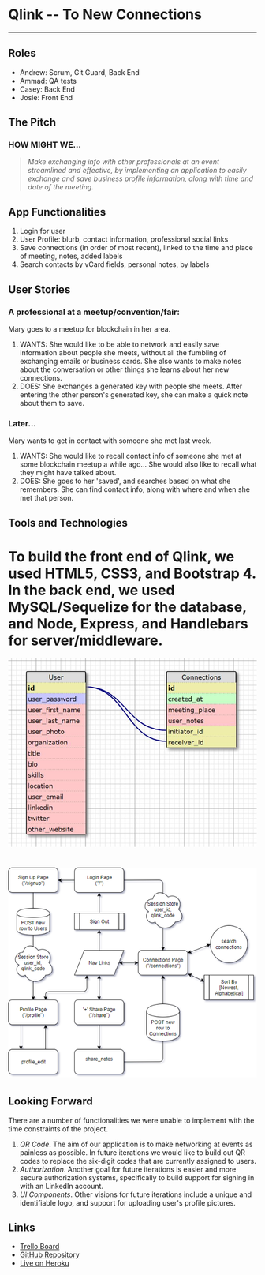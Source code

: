 # __Qlink__ -- To New Connections
------------------------------------------------------------

## Roles
* Andrew: Scrum, Git Guard, Back End
* Ammad: QA tests
* Casey: Back End
* Josie: Front End

## The Pitch
### HOW MIGHT WE...
> *Make exchanging info with other professionals at an event streamlined and effective, by implementing an application to easily exchange and save business profile information, along with time and date of the meeting.*

## App Functionalities
1. Login for user
2. User Profile: blurb, contact information, professional social links
3. Save connections (in order of most recent), linked to the time and place of meeting, notes, added labels
4. Search contacts by vCard fields, personal notes, by labels

## User Stories
### A professional at a meetup/convention/fair:
Mary goes to a meetup for blockchain in her area.
1. WANTS: She would like to be able to network and easily save information about people she meets, without all the fumbling of exchanging emails or business cards. She also wants to make notes about the conversation or other things she learns about her new connections.
2. DOES: She exchanges a generated key with people she meets. After entering the other person's generated key, she can make a quick note about them to save.
### Later...
Mary wants to get in contact with someone she met last week.
1. WANTS: She would like to recall contact info of someone she met at some blockchain meetup a while ago... She would also like to recall what they might have talked about.
2. DOES: She goes to her 'saved', and searches based on what she remembers. She can find contact info, along with where and when she met that person.

## Tools and Technologies

To build the front end of Qlink, we used HTML5, CSS3, and Bootstrap 4. In the back end, we used MySQL/Sequelize for the database, and Node, Express, and Handlebars for server/middleware.
=================================================================
![entity relational diagram](public/images/erd.JPG)

![page paths diagram](public/images/page_paths.png)
=================================================================

## Looking Forward
There are a number of functionalities we were unable to implement with the time constraints of the project.
1. _QR Code_. The aim of our application is to make networking at events as painless as possible. In future iterations we would like to build out QR codes to replace the six-digit codes that are currently assigned to users. 
2. _Authorization_. Another goal for future iterations is easier and more secure authorization systems, specifically to build support for signing in with an LinkedIn account.
3. _UI Components_. Other visions for future iterations include a unique and identifiable logo, and support for uploading user's profile pictures.

## Links
* [Trello Board](https://trello.com/b/2ntlhcNn/nubc-project-2)
* [GitHub Repository](https://github.com/tinyherocarrot/miniature-succotash)
* [Live on Heroku](https://qlinkconnect.herokuapp.com)
